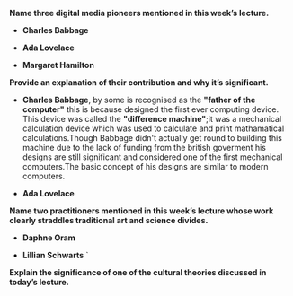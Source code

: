 **Name three digital media pioneers mentioned in this week’s lecture.**

* **Charles Babbage**

* **Ada Lovelace**

* **Margaret Hamilton**
 
**Provide an explanation of their contribution and why it’s significant.**

* **Charles Babbage**, by some is recognised as the **"father of the computer"** this is because designed the first ever computing device.
This device was called the **"difference machine"**;it was a mechanical calculation device which was used to calculate and print
mathamatical calculations.Though Babbage didn't actually get round to building this machine due to the lack of funding from the british 
goverment his designs are still significant and considered one of the first mechanical computers.The basic concept of his designs are similar
to modern computers.

* **Ada Lovelace** 


**Name two practitioners mentioned in this week’s lecture whose work clearly straddles traditional art and science divides.**

* **Daphne Oram**

* **Lillian Schwarts**
`

**Explain the significance of one of the cultural theories discussed in today’s lecture.**
